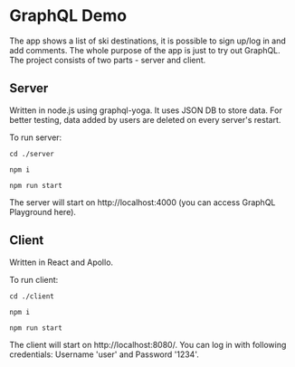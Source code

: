 # GraphQL Demo
The app shows a list of ski destinations, it is possible to sign up/log in and add comments.
The whole purpose of the app is just to try out GraphQL. The project consists of two parts - 
server and client.

## Server
Written in node.js using graphql-yoga. It uses JSON DB to store data. For better testing, data
added by users are deleted on every server's restart.

To run server:

`cd ./server`

`npm i`

`npm run start`

The server will start on http://localhost:4000 (you can access GraphQL Playground here).

## Client
Written in React and Apollo.

To run client:

`cd ./client`

`npm i`

`npm run start`

The client will start on http://localhost:8080/. You can log in with following credentials: 
Username 'user' and Password '1234'.

